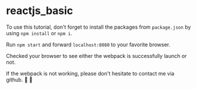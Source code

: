 # reactjs_basic

To use this tutorial, don't forget to install the packages from `package.json` by using `npm install` or `npm i`.

Run `npm start` and forward `localhost:8080` to your favorite browser. 

Checked your browser to see either the webpack is successfully launch or not.

If the webpack is not working, please don't hesitate to contact me via github. :raised_hands: :email: